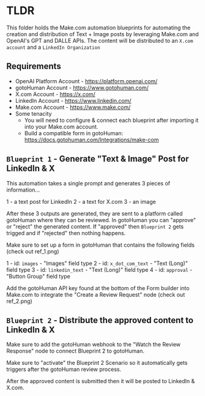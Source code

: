 # TLDR

This folder holds the Make.com automation blueprints for automating the creation and distribution
of Text + Image posts by leveraging Make.com and OpenAI's GPT and DALLE APIs. The content will be distributed to 
an `X.com account` and a `LinkedIn Organization`

## Requirements

- OpenAI Platform Account - https://platform.openai.com/
- gotoHuman Account - https://www.gotohuman.com/
- X.com Account - https://x.com/
- LinkedIn Account - https://www.linkedin.com/
- Make.com Account - https://www.make.com/
- Some tenacity
  - You will need to configure & connect each blueprint after importing it into your Make.com account.
  - Build a compatible form in gotoHuman: https://docs.gotohuman.com/Integrations/make-com

## `Blueprint 1` - Generate "Text & Image" Post for LinkedIn & X

This automation takes a single prompt and generates 3 pieces of information...

1 - a text post for LinkedIn
2 - a text for X.com
3 - an image

After these 3 outputs are generated, they are sent to a platform called gotoHuman where they can be reviewed.
In gotoHuman you can "approve" or "reject" the generated content.
If "approved" then `Blueprint 2` gets trigged and if "rejected" then nothing happens.

Make sure to set up a form in gotoHuman that contains the following fields (check out ref_1.png)

1 - id: `images` - "Images" field type
2 - id: `x_dot_com_text` - "Text (Long)" field type
3 - id: `linkedin_text` - "Text (Long)" field type
4 - id: `approval` - "Button Group" field type

Add the gotoHuman API key found at the bottom of the Form builder into Make.com to integrate the
"Create a Review Request" node (check out ref_2.png)

## `Blueprint 2` - Distribute the approved content to LinkedIn & X

Make sure to add the gotoHuman webhook to the "Watch the Review Response" node to connect Blueprint 2 to gotoHuman.

Make sure to "activate" the Blueprint 2 Scenario so it automatically gets triggers after the 
gotoHuman review process.

After the approved content is submitted then it will be posted to LinkedIn & X.com.